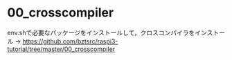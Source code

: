 # 00_crosscompiler

env.shで必要なパッケージをインストールして，クロスコンパイラをインストール
 → https://github.com/bztsrc/raspi3-tutorial/tree/master/00_crosscompiler


